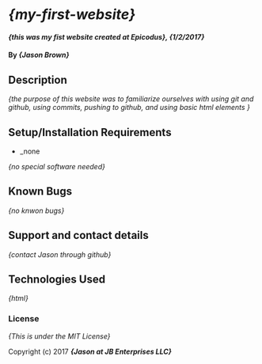 # _{my-first-website}_

#### _{this was my fist website created at Epicodus}, {1/2/2017}_

#### By _**{Jason Brown}**_

## Description

_{the purpose of this website was to familiarize ourselves with using git and github, using commits, pushing to github, and using basic html elements }_

## Setup/Installation Requirements

* _none

_{no special software needed}_

## Known Bugs

_{no knwon bugs}_

## Support and contact details

_{contact Jason through github}_

## Technologies Used

_{html}_

### License

*{This is under the MIT License}*

Copyright (c) 2017 **_{Jason at JB Enterprises LLC}_**
